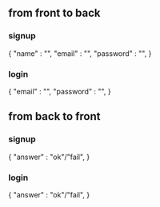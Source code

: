 ## from front to back

### signup
{
    "name" : "",
    "email" : "",
    "password" : "",
}

### login
{
    "email" : "",
    "password" : "",
}

## from back to front

### signup
{
    "answer" : "ok"/"fail",
}

### login
{
    "answer" : "ok"/"fail",
}

